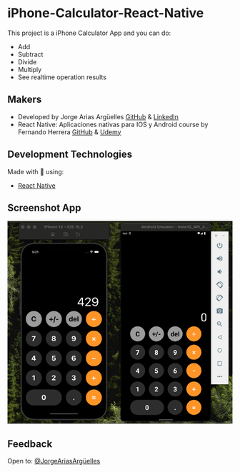 # iPhone-Calculator-React-Native

This project is a iPhone Calculator App and you can do:

- Add
- Subtract
- Divide
- Multiply
- See realtime operation results

## Makers

- Developed by Jorge Arias Argüelles [GitHub](https://github.com/jorgearguellles) &
  [LinkedIn](https://www.linkedin.com/in/jorgeariasarguelles/)
- React Native: Aplicaciones nativas para IOS y Android course by Fernando Herrera [GitHub](https://github.com/Klerith) & [Udemy](https://globant.udemy.com/course/react-native-fh/)

## Development Technologies

Made with :green_heart: using:

- [React Native](https://reactnative.dev/docs/style)

## Screenshot App

![App Screenshot](https://github.com/jorgearguellles/iPhone-Calculator-React-Native/blob/main/src/img/1.png)

## Feedback

Open to: [@JorgeAriasArgüelles](https://www.linkedin.com/in/jorgeariasarguelles/)

